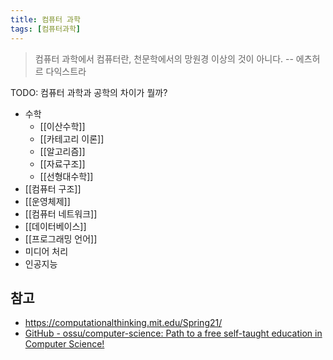 ```yaml
---
title: 컴퓨터 과학
tags: [컴퓨터과학]
---
```



> 컴퓨터 과학에서 컴퓨터란, 천문학에서의 망원경 이상의 것이 아니다. -- 에츠허르 다익스트라

TODO: 컴퓨터 과학과 공학의 차이가 뭘까?

- 수학
	- [[이산수학]]
	- [[카테고리 이론]]
	- [[알고리즘]]
	- [[자료구조]]
	- [[선형대수학]]
- [[컴퓨터 구조]]
- [[운영체제]]
- [[컴퓨터 네트워크]]
- [[데이터베이스]]
- [[프로그래밍 언어]]
- 미디어 처리
- 인공지능



## 참고

- https://computationalthinking.mit.edu/Spring21/
- [GitHub - ossu/computer-science: Path to a free self-taught education in Computer Science!](https://github.com/ossu/computer-science)